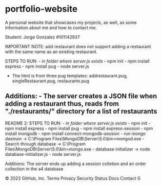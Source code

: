 # portfolio-website
A personal website that showcases my projects, as well, as some information about me and how to contact me.

Student: Jorge Gonzalez #101142937

IMPORTANT NOTE: add restaurant does not support adding a restaurant with the same name as
			an existing restaurant.

STEPS TO RUN:
	- *in folder where server.js exists*
	- npm init
	- npm install express
	- npm install pug
	- node server.js

- The html is from three pug templates: addrestaurant.pug, singleRestaurant.pug, restaurants.pug

Additions:
    - The server creates a JSON file when adding a restaurant
	thus, reads from "./restaurants/" directory for a list of restaurants
--------------------------------------------------------------------------------
README 2:
STEPS TO RUN:
	- *in folder where server.js exists*
	- npm init
	- npm install express
	- npm install pug
	- npm install express-session
	- npm install mongodb
	- npm install connect-mongodb-session
	- *run mongo daemon* -> C:\Program Files\MongoDB\Server\5.0\bin>mongod.exe
		- Search through database -> C:\Program Files\MongoDB\Server\5.0\bin>mongo.exe
		- database initializer -> node database-initializer.js
	- node server.js

Additions:
	The server ends up adding a session colletion and an order collection in the a4 database

© 2022 GitHub, Inc.
Terms
Privacy
Security
Status
Docs
Contact G
